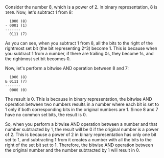 Consider the number 8, which is a power of 2. In binary representation, 8 is `1000`. Now, let's subtract 1 from 8:

```
  1000 (8)
- 0001 (1)
-------
  0111 (7)
```

As you can see, when you subtract 1 from 8, all the bits to the right of the rightmost set bit (the bit representing 2^3) become 1. This is because when you subtract 1 from a number, if there are trailing 0s, they become 1s, and the rightmost set bit becomes 0. 

Now, let's perform a bitwise AND operation between 8 and 7:

```
  1000 (8)
& 0111 (7)
-------
  0000 (0)
```

The result is 0. This is because in binary representation, the bitwise AND operation between two numbers results in a number where each bit is set to 1 only if both corresponding bits in the original numbers are 1. Since 8 and 7 have no common set bits, the result is 0.

So, when you perform a bitwise AND operation between a number and that number subtracted by 1, the result will be 0 if the original number is a power of 2. This is because a power of 2 in binary representation has only one bit set to 1, and subtracting 1 from it creates a number with all the bits to the right of the set bit set to 1. Therefore, the bitwise AND operation between the original number and the number subtracted by 1 will result in 0.

